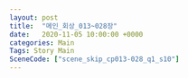 ```yaml
---
layout: post
title:  "메인_회상_013~028장"
date:   2020-11-05 10:00:00 +0000
categories: Main
Tags: Story Main
SceneCode: ["scene_skip_cp013-028_q1_s10"]
---
```

